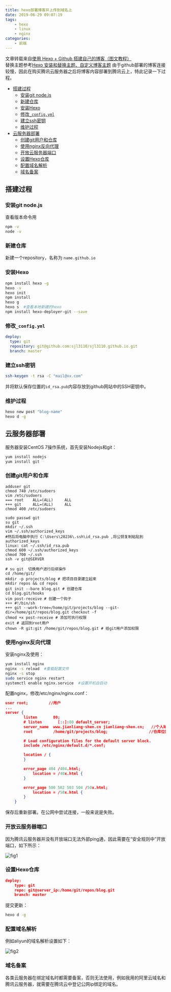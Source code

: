 ```yaml
---
title: hexo部署博客并上传到域名上
date: 2019-06-29 09:07:19
tags: 
    - hexo
    - linux
    - nginx
categories: 
    - 前端
---
```


文章转载来自[使用 Hexo + Github 搭建自己的博客（图文教程）](https://blog.csdn.net/qq_40147863/article/details/84942914)  
替换主题参考[Hexo 安装和替换主题、自定义博客主题](https://blog.csdn.net/qq_40147863/article/details/84946894)
由于github部署的博客连接较慢，因此在购买腾讯云服务器之后将博客内容部署到腾讯云上，特此记录一下过程。

<!-- more -->

- [搭建过程](#搭建过程)
  - [安装git node.js](#安装git-nodejs)
  - [新建仓库](#新建仓库)
  - [安装Hexo](#安装hexo)
  - [修改`_config.yml`](#修改_configyml)
  - [建立ssh密钥](#建立ssh密钥)
  - [维护过程](#维护过程)
- [云服务器部署](#云服务器部署)
  - [创建git用户和仓库](#创建git用户和仓库)
  - [使用nginx反向代理](#使用nginx反向代理)
  - [开放云服务器端口](#开放云服务器端口)
  - [设置Hexo仓库](#设置hexo仓库)
  - [配置域名解析](#配置域名解析)
  - [域名备案](#域名备案)

## 搭建过程

### 安装git node.js

查看版本命令用  

```bash
npm -v
node -v
```

### 新建仓库

新建一个repository，名称为 `name.github.io`

### 安装Hexo

``` bash
npm install hexo -g
hexo -v
hexo init
npm install
hexo g
hexo s  #查看本地新建的hexo
npm install hexo-deployer-git --save
```

### 修改`_config.yml`

``` yml
deploy:
  type: git
  repository: git@github.com:sjl3110/sjl3110.github.io.git
  branch: master

```

### 建立ssh密钥

``` bash
ssh-keygen -t rsa -C "mail@xx.com"
```

并将默认保存位置的`id_rsa.pub`内容存放到github网站中的SSH密钥中。

### 维护过程

``` bash
hexo new post "blog-name"
hexo d -g
```

## 云服务器部署

服务器安装CentOS 7操作系统，首先安装Nodejs和git：  
  
```bash
yum install nodejs
yum install git
```
  
### 创建git用户和仓库  
  
```shell
adduser git
chmod 740 /etc/sudoers
vim /etc/sudoers
=== root    ALL=(ALL)     ALL
+++ git     ALL=(ALL)     ALL
chmod 400 /etc/sudoers

sudo passwd git
su git
mkdir ~/.ssh
vim ~/.ssh/authorized_keys
#然后将电脑中执行 C:\Users\28236\.ssh\id_rsa.pub ,将公钥复制粘贴到authorized_keys
linux: cat ~/.ssh/id_rsa.pub
chmod 600 ~/.ssh/authorized_keys
chmod 700 ~/.ssh
ssh -v git@SERVER

# su git  切换用户进行后续操作
cd /home/git/
mkdir -p projects/blog # 把项目目录建立起来
mkdir repos && cd repos
git init --bare blog.git # 创建仓库
cd blog.git/hooks
vim post-receive # 创建一个钩子
+++ #!/bin/sh
+++ git --work-tree=/home/git/projects/blog --git-dir=/home/git/repos/blog.git checkout -f
chmod +x post-receive # 添加可执行权限
exit # 返回到root用户
chown -R git:git /home/git/repos/blog.git # 给git用户添加权限
```

### 使用nginx反向代理  
  
安装nginx及使用：

```bash
yum install nginx
nginx -s reload  #重载配置文件
nginx -s stop
sudo service nginx restart
systemctl enable nginx.service  #设置开机自启动
```

配置nginx，修改/etc/nginx/nginx.conf：

```json
user root;         //用户
...
server {
        listen       80;
        # listen       [::]:80 default_server;
        server_name  www.jianliang-shen.cn jianliang-shen.cn;   //个人域名
        root         /home/git/projects/blog;                  //仓库位置

        # Load configuration files for the default server block.
        include /etc/nginx/default.d/*.conf;

        location / {
        }

        error_page 404 /404.html;
            location = /40x.html {
        }

        error_page 500 502 503 504 /50x.html;
            location = /50x.html {
        }
    }
```

保存后重新部署。在公网中尝试连接，一般来说是失败。  

### 开放云服务器端口

因为腾讯云服务器并没有开放端口无法外部ping通，因此需要在“安全规则中”开放端口，如下所示：  
  
![fig1](/img/post_pics/Front/front1.png)

### 设置Hexo仓库

```json
deploy:
    type: git
    repo: git@server_ip:/home/git/repos/blog.git    
    branch: master
```

提交更新：

```bash
hexo d -g
```

### 配置域名解析

例如aliyun的域名解析设置如下：  
  
![fig2](/img/post_pics/Front/front2.png)

### 域名备案

各类云服务器在绑定域名时都需要备案，否则无法使用，例如我用的阿里云域名和腾讯云服务器，就需要在腾讯云中登记公网ip绑定的域名。
